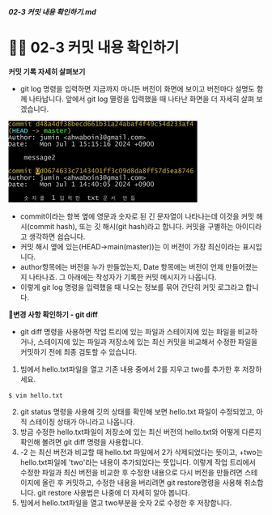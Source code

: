 ***02-3 커밋 내용 확인하기.md***
# 🏄‍♂️ 02-3 커밋 내용 확인하기
**커밋 기록 자세히 살펴보기**
- git log 명령을 입력하면 지금까지 마니든 버전이 화면에 보이고 버전마다 설명도 함께 나타납니다. 앞에서 git log 멸령을 입력했을 때 나타난 화면을 더 자세히 살펴 보겠습니다.

![커밋 기록 이미지](gitlog.jpg)

 - commit이라는 항복 옆에 영문과 숫자로 된 긴 문자열이 나타나는데 이것을 커밋 해시(commit hash), 또는 깃 해시(git hash)라고 합니다. 커밋을 구별하는 아이디라고 생각하면 쉽습니다.
 - 커밋 해시 옆에 있는(HEAD->main(master))는 이 버전이 가장 최신이라는 표시입니다.
 - author항목에는 버전을 누가 만들었는지, Date 항목에는 버전이 언제 만들어졌는지 나타나죠. 그 아래에는 작성자가 기록한 커밋 메시지가 나옵니다.
 - 이렇게 git log 명령을 입력했을 때 나오는 정보를 묶어 간단히 커밋 로그라고 합니다.

 **🔎변경 사항 확인하기 - git diff**
 - git diff 명령을 사용하면 작업 트리에 있는 파일과 스테이지에 있는 파일을 비교하거나, 스테이지에 있는 파일과 저장소에 있는 최신 커밋을 비교해서 수정한 파일을 커밋하기 전에 최종 검토할 수 있습니다.

 1. 빔에서 hello.txt파일을 열고 기존 내용 중에서 2를 지우고 two를 추가한 후 저장하세요.
 ```
 $ vim hello.txt
 ```
 2. git status 명령을 사용해 깃의 상태를 확인해 보면 hello.txt 파일이 수정되었고, 아직 스테이징 상태가 아니라고 나옵니다.
 3. 방금 수정한 hello.txt파일이 저장소에 있는 최신 버전의 hello.txt와 어떻게 다른지 확인해 볼려면 git diff 명령을 사용합니다.
 4. -2 는 최신 버전과 비교할 때 hello.txt 파일에서 2가 삭제되었다는 뜻이고, +two는 hello.txt파일에 'two'라는 내용이 추가되었다는 뜻입니다. 이렇게 작업 트리에서 수정한 파일과 최신 버전을 비교한 후 수정한 내용으로 다시 버전을 만들려면 스테이지에 올린 후 커밋하고, 수정한 내용을 버리려면 git restore명령을 사용해 취소합니다. git restore 사용법은 나중에 더 자세히 알아 봅니다.
 5. 빔에서 hello.txt파일을 열고 two부분을 숫자 2로 수정한 후 저장합니다.

